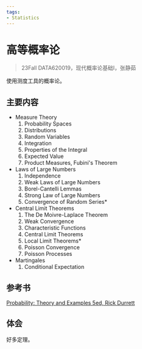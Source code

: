 ```yaml
---
tags:
- Statistics
---
```


# 高等概率论
> 23Fall DATA620019，现代概率论基础I，张静茹

使用测度工具的概率论。

## 主要内容

- Measure Theory
    1. Probability Spaces
    2. Distributions
    3. Random Variables
    4. Integration
    5. Properties of the Integral
    6. Expected Value
    7. Product Measures, Fubini's Theorem
- Laws of Large Numbers
    1. Independence
    2. Weak Laws of Large Numbers
    3. Borel-Cantelli Lemmas
    4. Strong Law of Large Numbers
    5. Convergence of Random Series*
- Central Limit Theorems
    1. The De Moivre-Laplace Theorem
    2. Weak Convergence
    3. Characteristic Functions
    4. Central Limit Theorems
    5. Local Limit Theorems*
    6. Poisson Convergence
    7. Poisson Processes
- Martingales
    1. Conditional Expectation

## 参考书

[Probability: Theory and Examples 5ed, Rick Durrett](https://services.math.duke.edu/~rtd/PTE/PTE5_011119.pdf)

## 体会
好多定理。